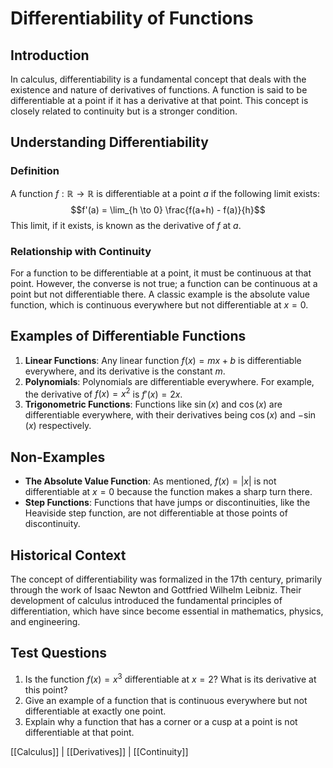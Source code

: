# Differentiability of Functions

## Introduction
In calculus, differentiability is a fundamental concept that deals with the existence and nature of derivatives of functions. A function is said to be differentiable at a point if it has a derivative at that point. This concept is closely related to continuity but is a stronger condition.

## Understanding Differentiability

### Definition
A function $f: \mathbb{R} \rightarrow \mathbb{R}$ is differentiable at a point $a$ if the following limit exists:
$$f'(a) = \lim_{h \to 0} \frac{f(a+h) - f(a)}{h}$$
This limit, if it exists, is known as the derivative of $f$ at $a$.

### Relationship with Continuity
For a function to be differentiable at a point, it must be continuous at that point. However, the converse is not true; a function can be continuous at a point but not differentiable there. A classic example is the absolute value function, which is continuous everywhere but not differentiable at $x = 0$.

## Examples of Differentiable Functions

1. **Linear Functions**: Any linear function $f(x) = mx + b$ is differentiable everywhere, and its derivative is the constant $m$.
2. **Polynomials**: Polynomials are differentiable everywhere. For example, the derivative of $f(x) = x^2$ is $f'(x) = 2x$.
3. **Trigonometric Functions**: Functions like $\sin(x)$ and $\cos(x)$ are differentiable everywhere, with their derivatives being $\cos(x)$ and $-\sin(x)$ respectively.

## Non-Examples
- **The Absolute Value Function**: As mentioned, $f(x) = |x|$ is not differentiable at $x = 0$ because the function makes a sharp turn there.
- **Step Functions**: Functions that have jumps or discontinuities, like the Heaviside step function, are not differentiable at those points of discontinuity.

## Historical Context
The concept of differentiability was formalized in the 17th century, primarily through the work of Isaac Newton and Gottfried Wilhelm Leibniz. Their development of calculus introduced the fundamental principles of differentiation, which have since become essential in mathematics, physics, and engineering.

## Test Questions
1. Is the function $f(x) = x^3$ differentiable at $x = 2$? What is its derivative at this point?
2. Give an example of a function that is continuous everywhere but not differentiable at exactly one point.
3. Explain why a function that has a corner or a cusp at a point is not differentiable at that point.

[[Calculus]] | [[Derivatives]] | [[Continuity]]